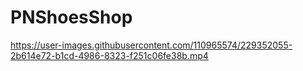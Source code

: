 # PNShoesShop


https://user-images.githubusercontent.com/110965574/229352055-2b614e72-b1cd-4986-8323-f251c06fe38b.mp4

